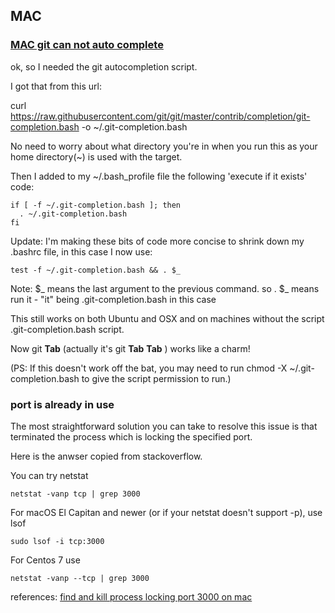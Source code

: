 ## MAC
### [MAC git can not auto complete](https://apple.stackexchange.com/questions/55875/git-auto-complete-for-branches-at-the-command-line)
ok, so I needed the git autocompletion script.

I got that from this url:

curl https://raw.githubusercontent.com/git/git/master/contrib/completion/git-completion.bash -o ~/.git-completion.bash

No need to worry about what directory you're in when you run this as your home directory(~) is used with the target.

Then I added to my ~/.bash_profile file the following 'execute if it exists' code:
```
if [ -f ~/.git-completion.bash ]; then
  . ~/.git-completion.bash
fi
```
Update: I'm making these bits of code more concise to shrink down my .bashrc file, in this case I now use:

```
test -f ~/.git-completion.bash && . $_
```
Note: $_ means the last argument to the previous command. so . $_ means run it - "it" being .git-completion.bash in this case

This still works on both Ubuntu and OSX and on machines without the script .git-completion.bash script.

Now git **Tab** (actually it's git **Tab** **Tab** ) works like a charm!

(PS: If this doesn't work off the bat, you may need to run chmod -X ~/.git-completion.bash to give the script permission to run.)

### port is already in use
The most straightforward solution you can take to resolve this issue is that terminated the process which is locking the specified port.

Here is the anwser copied from stackoverflow.

You can try netstat

```
netstat -vanp tcp | grep 3000
```
For macOS El Capitan and newer (or if your netstat doesn't support -p), use lsof

```
sudo lsof -i tcp:3000 
```
For Centos 7 use
```
netstat -vanp --tcp | grep 3000
```

references:
[find and kill process locking port 3000 on mac](https://stackoverflow.com/questions/3855127/find-and-kill-process-locking-port-3000-on-mac)
